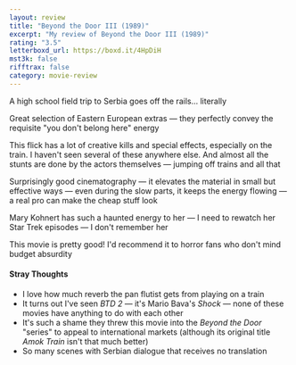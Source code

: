 ```yaml
---
layout: review
title: "Beyond the Door III (1989)"
excerpt: "My review of Beyond the Door III (1989)"
rating: "3.5"
letterboxd_url: https://boxd.it/4HpDiH
mst3k: false
rifftrax: false
category: movie-review
---
```


A high school field trip to Serbia goes off the rails... literally

Great selection of Eastern European extras — they perfectly convey the requisite "you don't belong here" energy

This flick has a lot of creative kills and special effects, especially on the train. I haven't seen several of these anywhere else. And almost all the stunts are done by the actors themselves — jumping off trains and all that

Surprisingly good cinematography — it elevates the material in small but effective ways — even during the slow parts, it keeps the energy flowing — a real pro can make the cheap stuff look

Mary Kohnert has such a haunted energy to her — I need to rewatch her Star Trek episodes — I don't remember her

This movie is pretty good! I'd recommend it to horror fans who don't mind budget absurdity

#### Stray Thoughts

- I love how much reverb the pan flutist gets from playing on a train
- It turns out I've seen <i>BTD 2</i> — it's Mario Bava's <i>Shock</i> — none of these movies have anything to do with each other
- It's such a shame they threw this movie into the <i>Beyond the Door</i> "series" to appeal to international markets (although its original title <i>Amok Train</i> isn't that much better)
- So many scenes with Serbian dialogue that receives no translation
